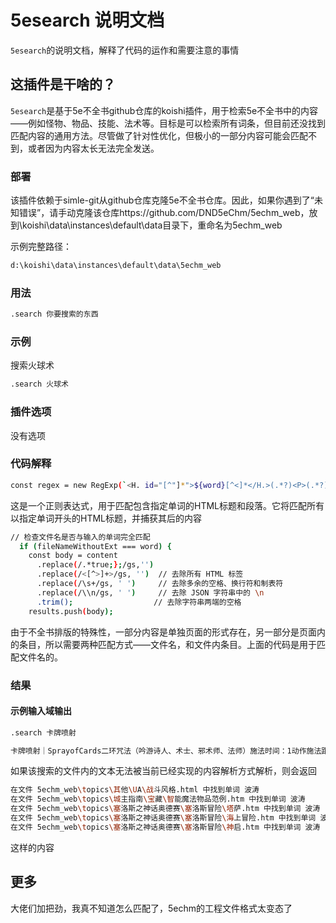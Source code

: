 # 5esearch 说明文档

`5esearch`的说明文档，解释了代码的运作和需要注意的事情


## 这插件是干啥的？

`5esearch`是基于5e不全书github仓库的koishi插件，用于检索5e不全书中的内容——例如怪物、物品、技能、法术等。目标是可以检索所有词条，但目前还没找到匹配内容的通用方法。尽管做了针对性优化，但极小的一部分内容可能会匹配不到，或者因为内容太长无法完全发送。

### 部署

该插件依赖于simle-git从github仓库克隆5e不全书仓库。因此，如果你遇到了“未知错误”，请手动克隆该仓库https://github.com/DND5eChm/5echm_web，放到\koishi\data\instances\default\data目录下，重命名为5echm_web

示例完整路径：

```sh
d:\koishi\data\instances\default\data\5echm_web
```

### 用法

```sh
.search 你要搜索的东西
```
### 示例

搜索火球术

```sh
.search 火球术
```

### 插件选项

没有选项

### 代码解释

```sh
const regex = new RegExp(`<H. id="[^"]*">${word}[^<]*</H.>(.*?)<P>(.*?)</P>`, 'gs');
```

这是一个正则表达式，用于匹配包含指定单词的HTML标题和段落。它将匹配所有以指定单词开头的HTML标题，并捕获其后的内容

```sh
// 检查文件名是否与输入的单词完全匹配
  if (fileNameWithoutExt === word) {
    const body = content
      .replace(/.*true;};/gs,'')
      .replace(/<[^>]+>/gs, '')  // 去除所有 HTML 标签
      .replace(/\s+/gs, ' ')     // 去除多余的空格、换行符和制表符
      .replace(/\\n/gs, ' ')     // 去除 JSON 字符串中的 \n
      .trim();                  // 去除字符串两端的空格
    results.push(body);    
```

由于不全书排版的特殊性，一部分内容是单独页面的形式存在，另一部分是页面内的条目，所以需要两种匹配方式——文件名，和文件内条目。上面的代码是用于匹配文件名的。

### 结果

#### 示例输入域输出

```sh
.search 卡牌喷射
```

```sh
卡牌喷射｜SprayofCards二环咒法（吟游诗人、术士、邪术师、法师）施法时间：1动作施法距离：自身（15尺锥形）法术成分：V，S，M（一副牌组）持续时间：立即你向一处15尺锥状区域喷射卡牌，该区域内的生物必须进行一次敏捷豁免。豁免失败的生物受到2d10点力场伤害伤害并陷入目盲，持续直至其下一个回合结束。豁免成功则仅会受到一半伤害。升环施法效应：当你使用3环或更高法术位施放本法术时，你使用的法术位每比2环高一环，法术的伤害就增加1d10。
```

如果该搜索的文件内的文本无法被当前已经实现的内容解析方式解析，则会返回

```sh
在文件 5echm_web\topics\其他\UA\战斗风格.html 中找到单词 波涛
在文件 5echm_web\topics\城主指南\宝藏\智能魔法物品范例.htm 中找到单词 波涛
在文件 5echm_web\topics\塞洛斯之神话奥德赛\塞洛斯冒险\塔萨.htm 中找到单词 波涛
在文件 5echm_web\topics\塞洛斯之神话奥德赛\塞洛斯冒险\海上冒险.htm 中找到单词 波涛
在文件 5echm_web\topics\塞洛斯之神话奥德赛\塞洛斯冒险\神启.htm 中找到单词 波涛
```

这样的内容

## 更多

大佬们加把劲，我真不知道怎么匹配了，5echm的工程文件格式太变态了
